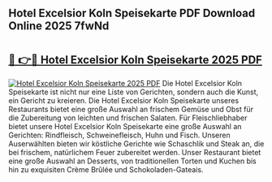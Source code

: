 ## Hotel Excelsior Koln Speisekarte PDF Download Online 2025 7fwNd

# <h2><a href="http://gc6md8.nevu.top/?p=Hotel+Excelsior+Koln+Speisekarte">🔗 👉🔴 Hotel Excelsior Koln Speisekarte 2025 PDF</a></h2>

[![Hotel Excelsior Koln Speisekarte 2025 PDF](https://i.imgur.com/dBaPXMq.png)](http://gc6md8.nevu.top/?p=Hotel+Excelsior+Koln+Speisekarte)
Die Hotel Excelsior Koln Speisekarte ist nicht nur eine Liste von Gerichten, sondern auch die Kunst, ein Gericht zu kreieren. Die Hotel Excelsior Koln Speisekarte unseres Restaurants bietet eine große Auswahl an frischem Gemüse und Obst für die Zubereitung von leichten und frischen Salaten. Für Fleischliebhaber bietet unsere Hotel Excelsior Koln Speisekarte eine große Auswahl an Gerichten: Rindfleisch, Schweinefleisch, Huhn und Fisch. Unseren Auserwählten bieten wir köstliche Gerichte wie Schaschlik und Steak an, die bei frischem, natürlichem Feuer zubereitet werden. Unser Restaurant bietet eine große Auswahl an Desserts, von traditionellen Torten und Kuchen bis hin zu exquisiten Crème Brûlée und Schokoladen-Gateais.
